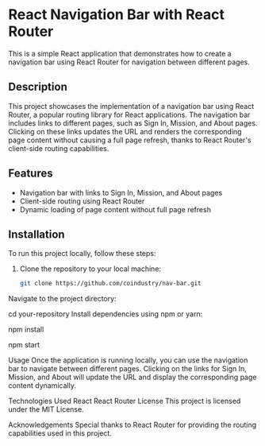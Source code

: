 # React Navigation Bar with React Router

This is a simple React application that demonstrates how to create a navigation bar using React Router for navigation between different pages.

## Description

This project showcases the implementation of a navigation bar using React Router, a popular routing library for React applications. The navigation bar includes links to different pages, such as Sign In, Mission, and About pages. Clicking on these links updates the URL and renders the corresponding page content without causing a full page refresh, thanks to React Router's client-side routing capabilities.

## Features

- Navigation bar with links to Sign In, Mission, and About pages
- Client-side routing using React Router
- Dynamic loading of page content without full page refresh

## Installation

To run this project locally, follow these steps:

1. Clone the repository to your local machine:

   ```bash
   git clone https://github.com/coindustry/nav-bar.git

Navigate to the project directory:

cd your-repository
Install dependencies using npm or yarn:


npm install



npm start


Usage
Once the application is running locally, you can use the navigation bar to navigate between different pages. Clicking on the links for Sign In, Mission, and About will update the URL and display the corresponding page content dynamically.

Technologies Used
React
React Router
License
This project is licensed under the MIT License.

Acknowledgements
Special thanks to React Router for providing the routing capabilities used in this project.
